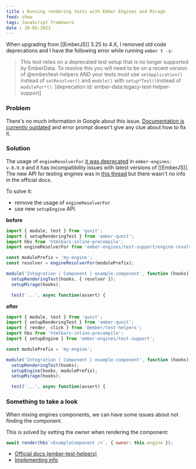 ```yaml
---
title : Running rendering tests with Ember Engines and Mirage
feed: show
tags: JavaScript framework
date : 30-05-2023
---
```


When upgrading from [[EmberJS]] 3.25 to 4.X, I removed old code deprecations and I have the following error while running `ember t -s`:

> This test relies on a deprecated test setup that is no longer supported by EmberData. To resolve this you will need to be on a recent version of @ember/test-helpers AND your tests must use `setApplication()` instead of `setResolver()` and `module()` with `setup*Test()`instead of `moduleFor*()`. [deprecation id: ember-data:legacy-test-helper-support]

### Problem

There's no much information in Google about this issue. [Documentation is currently outdated](https://ember-engines.com/docs/testing-integration) and error prompt doesn't give any clue about how to fix it.

### Solution

The usage of `engineResolverFor` [it was deprecated](https://github.com/ember-engines/ember-engines/pull/812/files) in `ember-engines: v.0.9.0` and it has incompatibility issues with latest versions of [[EmberJS]]. The new API for testing engines was in [this thread](https://github.com/ember-engines/ember-engines/pull/653) but there wasn't no info in the official docs.

To solve it:
- remove the usage of `engineResolverFor`
- use new `setupEngine` API.

**before**

```javascript
import { module, test } from 'qunit';
import { setupRenderingTest } from 'ember-qunit';
import hbs from 'htmlbars-inline-precompile';
import engineResolverFor from 'ember-engines/test-support/engine-resolver-for';

const modulePrefix = 'my-engine';
const resolver = engineResolverFor(modulePrefix);

module('Integration | Component | example-component', function (hooks) {
  setupRenderingTest(hooks, { resolver });
  setupMirage(hooks);

  test('...', async function(assert) {
```

**after**

```javascript
import { module, test } from 'qunit';
import { setupRenderingTest } from 'ember-qunit';
import { render, click } from '@ember/test-helpers';
import hbs from 'htmlbars-inline-precompile';
import { setupEngine } from 'ember-engines/test-support';

const modulePrefix = 'my-engine';

module('Integration | Component | example-component', function (hooks) {
  setupRenderingTest(hooks);
  setupEngine(hooks, modulePrefix);
  setupMirage(hooks);

  test('...', async function(assert) {
```

### Something to take a look

When mixing engines components, we can have some issues about not finding the component.

This is solved by setting the owner when rendering the component:

```javascript
await render(hbs`<ExampleComponent />`, { owner: this.engine });
```

- [Official docs (ember-test-helpers)](https://github.com/emberjs/ember-test-helpers/blob/master/API.md#rendering-helpers)
- [Implementing info](https://github.com/emberjs/ember-test-helpers/pull/795)

